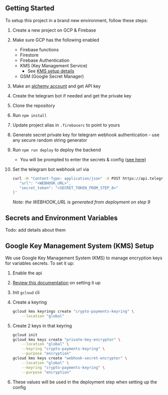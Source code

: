 ## Getting Started

To setup this project in a brand new environment, follow these steps:

1. Create a new project on GCP & Firebase
2. Make sure GCP has the following enabled

   - Firebase functions
   - Firestore
   - Firebase Authentication
   - KMS (Key Management Service)
     - See [KMS setup details](#google-key-management-system-kms-setup)
   - GSM (Google Secret Manager)

3. Make an [alchemy account](https://dashboard.alchemy.com/) and get API key
4. Create the telegram bot if needed and get the private key
5. Clone the repository
6. Run `npm install`
7. Update project alias in `.firebaserc` to point to yours
8. Generate secret private key for telegram webhook authentication - use any secure random string generator
9. Run `npm run deploy` to deploy the backend
   - You will be prompted to enter the secrets & config ([see here](#secrets-and-environment-variables))
10. Set the telegram bot webhook url via
    ```bash
    curl -H "Content-Type: application/json" -X POST https://api.telegram.org/bot<BOT_API_KEY_FROM_STEP_4>/setWebhook -d '{
       "url": "<WEBHOOK_URL>",
       "secret_token": "<SECRET_TOKEN_FROM_STEP_8>"
    }'
    ```
    _Note: the WEBHOOK_URL is generated from deployment on step 9_

## Secrets and Environment Variables

Todo: add details about them

## Google Key Management System (KMS) Setup

We use Google Key Management System (KMS) to manage encryption keys for variables secrets. To set it up:

1. Enable the api
2. [Review this documentation](https://cloud.google.com/kms/docs/create-encryption-keys) on setting it up
3. Init `gcloud` cli
4. Create a keyring
   ```bash
   gcloud kms keyrings create "crypto-payments-keyring" \
       --location "global"
   ```
5. Create 2 keys in that keyring

   ```bash
   gcloud init
   gcloud kms keys create "private-key-encryptor" \
       --location "global" \
       --keyring "crypto-payments-keyring" \
       --purpose "encryption"
   gcloud kms keys create "webhook-secret-encryptor" \
       --location "global" \
       --keyring "crypto-payments-keyring" \
       --purpose "encryption"
   ```

6. These values will be used in the deployment step when setting up the config
